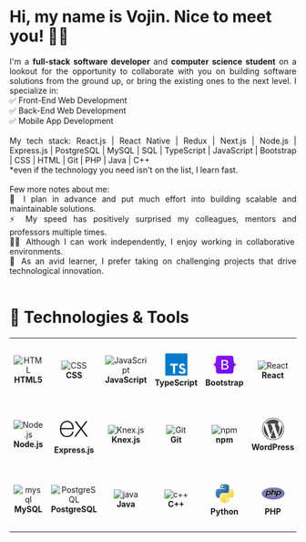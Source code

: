 # Hi, my name is Vojin. Nice to meet you! 👋🏻

<div align="justify">
I'm a <b>full-stack software developer</b> and <b>computer science student</b> on a lookout for the opportunity to collaborate with you on building software solutions from the ground up, or bring the existing ones to the next level. I specialize in:
<br>✅ Front-End Web Development
<br>✅ Back-End Web Development
<br>✅ Mobile App Development
<br>
<br>My tech stack:
React.js | React Native | Redux | Next.js | Node.js | Express.js | PostgreSQL | MySQL | SQL | TypeScript | JavaScript | Bootstrap | CSS | HTML | Git | PHP | Java | C++
<br>*even if the technology you need isn't on the list, I learn fast.
  <br>
  <br>Few more notes about me:
<br>  📝 I plan in advance and put much effort into building scalable and maintainable solutions.
<br>⚡ My speed has positively surprised my colleagues, mentors and professors multiple times.
<br>🤝🏻 Although I can work independently, I enjoy working in collaborative environments.
<br>🚀 As an avid learner, I prefer taking on challenging projects that drive technological 
 innovation.
</div>
<br/>

# 🔧 Technologies & Tools
<table>
  <tr>
      <td align="center" height="108" width="108">
      <img
        src="https://upload.wikimedia.org/wikipedia/commons/thumb/3/38/HTML5_Badge.svg/800px-HTML5_Badge.svg.png"
        width="40"
        height="40"
        alt="HTML"
      />
      <br /><strong>HTML5</strong>
      </td>
      <td align="center" height="108" width="108">
      <img
        src="https://upload.wikimedia.org/wikipedia/commons/thumb/6/62/CSS3_logo.svg/800px-CSS3_logo.svg.png"
        width="40"
        height="40"
        alt="CSS"
      />
      <br /><strong>CSS</strong>
      </td>
    <td align="center" height="108" width="108">
      <img
        src="https://cdn.jsdelivr.net/gh/devicons/devicon/icons/javascript/javascript-plain.svg"
        width="40"
        height="40"
        alt="JavaScript"
      />
      <br /><strong>JavaScript</strong>
    </td>
    <td align="center" height="108" width="108">
      <img
        src="https://raw.githubusercontent.com/devicons/devicon/ca28c779441053191ff11710fe24a9e6c23690d6/icons/typescript/typescript-original.svg"
        width="40"
        height="40"
        alt="TypeScript"
      />
      <br /><strong>TypeScript</strong>
    </td>
     <td align="center" height="108" width="108">
      <img
        src="https://raw.githubusercontent.com/devicons/devicon/ca28c779441053191ff11710fe24a9e6c23690d6/icons/bootstrap/bootstrap-original.svg"
        width="40"
        height="40"
        alt="Bootstrap"
      />
      <br /><strong>Bootstrap</strong>
    </td>
    <td align="center" height="108" width="108">
      <img
        src="https://cdn.jsdelivr.net/gh/devicons/devicon/icons/react/react-original.svg"
        width="40"
        height="40"
        alt="React"
      />
      <br /><strong>React</strong>
    </td>
     <td align="center" height="108" width="108">
      <img
        src="https://raw.githubusercontent.com/devicons/devicon/ca28c779441053191ff11710fe24a9e6c23690d6/icons/nextjs/nextjs-original.svg"
        width="40"
        height="40"
        alt="Next.js"
      />
      <br /><strong>Next.js</strong>
    </td>
    <td align="center" height="108" width="108">
      <img
        src="https://raw.githubusercontent.com/devicons/devicon/ca28c779441053191ff11710fe24a9e6c23690d6/icons/redux/redux-original.svg"
        width="40"
        height="40"
        alt="Redux"
      />
      <br /><strong>Redux</strong>
    </td>
  </tr>
  <tr>
    <td align="center" height="108" width="108">
      <img
        src="https://cdn.jsdelivr.net/gh/devicons/devicon/icons/nodejs/nodejs-original.svg"
        width="48"
        height="48"
        alt="Node.js"
      />
      <br /><strong>Node.js</strong>
    </td>
    <td align="center" height="108" width="108">
      <img
        src="https://raw.githubusercontent.com/devicons/devicon/ca28c779441053191ff11710fe24a9e6c23690d6/icons/express/express-original.svg"
        width="50"
        height="50"
        alt="Express"
      />
      <br /><strong>Express.js</strong>
    </td>
      <td align="center" height="108" width="108">
      <img
        src="https://knexjs.org/knex-logo.png"
        width="40"
        height="40"
        alt="Knex.js"
      />
      <br /><strong>Knex.js</strong>
    </td>
    <td align="center" height="108" width="108">
      <img
        src="https://git-scm.com/images/logos/downloads/Git-Icon-1788C.png"
        width="40"
        height="40"
        alt="Git"
      />
      <br /><strong>Git</strong>
    </td>
    <td align="center" height="108" width="108">
      <img
        src="https://upload.wikimedia.org/wikipedia/commons/thumb/d/db/Npm-logo.svg/540px-Npm-logo.svg.png"
        width="60"
        height="30"
        alt="npm"
      />
      <br /><strong>npm</strong>
    </td>
    <td align="center" height="108" width="108">
      <img
        src="https://raw.githubusercontent.com/devicons/devicon/ca28c779441053191ff11710fe24a9e6c23690d6/icons/wordpress/wordpress-plain.svg"
        width="40"
        height="40"
        alt="wordpress"
      />
      <br /><strong>WordPress</strong>
    </td>
    <td align="center" height="108" width="108">
      <img
        src="https://raw.githubusercontent.com/devicons/devicon/ca28c779441053191ff11710fe24a9e6c23690d6/icons/woocommerce/woocommerce-original.svg"
        width="40"
        height="40"
        alt="woocommerce"
      />
      <br /><strong>WooCommerce</strong>
    </td>
    <td align="center" height="108" width="108">
      <img
        src="https://raw.githubusercontent.com/devicons/devicon/ca28c779441053191ff11710fe24a9e6c23690d6/icons/figma/figma-original.svg"
        width="40"
        height="40"
        alt="figma"
      />
      <br /><strong>Figma</strong>
    </td>
  </tr>
    
  <tr>
     <td align="center" height="108" width="108">
      <img
        src="https://cdn.jsdelivr.net/gh/devicons/devicon/icons/mysql/mysql-original.svg"
        width="40"
        height="40"
        alt="mysql"
      />
      <br /><strong>MySQL</strong>
    </td>
     <td align="center" height="108" width="108">
      <img
        src="https://cdn.jsdelivr.net/gh/devicons/devicon/icons/postgresql/postgresql-original.svg"
        width="40"
        height="40"
        alt="PostgreSQL"
      />
      <br /><strong>PostgreSQL</strong>
    </td>
    <td align="center" height="108" width="108">
        <img
          src="https://cdn.jsdelivr.net/gh/devicons/devicon/icons/java/java-original.svg"
          width="40"
          height="40"
          alt="java"
        />
        <br /><strong>Java</strong>
      </td>
      <td align="center" height="108" width="108">
      <img
        src="https://cdn.jsdelivr.net/gh/devicons/devicon/icons/cplusplus/cplusplus-original.svg"
        width="40"
        height="40"
        alt="c++"
      />
      <br /><strong>C++</strong>
    </td>
     <td align="center" height="108" width="108">
      <img
        src="https://raw.githubusercontent.com/devicons/devicon/ca28c779441053191ff11710fe24a9e6c23690d6/icons/python/python-original.svg"
        width="40"
        height="40"
        alt="python"
      />
      <br /><strong>Python</strong>
    </td>
     <td align="center" height="108" width="108">
      <img
        src="https://raw.githubusercontent.com/devicons/devicon/ca28c779441053191ff11710fe24a9e6c23690d6/icons/php/php-original.svg"
        width="40"
        height="40"
        alt="php"
      />
      <br /><strong>PHP</strong>
    </td>
  </tr>
  <tr>
    
  </tr>
</table>
